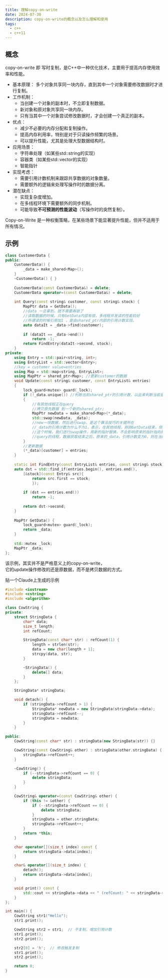 ```yaml
---
title: 理解copy-on-write
date: 2024-07-30
description: copy-on-write的概念以及怎么理解和使用
tags:
  - c++
  - c++11
---
```



## 概念
copy-on-write 即 写时复制，是C++中一种优化技术，主要用于提高内存使用效率和性能。
- 基本原理： 多个对象共享同一块内存，直到其中一个对象需要修改数据时才进行复制。
- 工作机制：
    - 当创建一个对象的副本时，不立即复制数据。
    - 新对象和原对象共享同一块内存。
    - 只有当其中一个对象尝试修改数据时，才会创建一个真正的副本。
- 优点：
    - 减少不必要的内存分配和复制操作。
    - 提高内存利用率，特别是对于只读操作频繁的场景。
    - 可以提升性能，尤其是处理大型数据结构时。
- 应用场景：
    - 字符串处理（如某些std::string的实现）
    - 容器类（如某些std::vector的实现）
    - 智能指针
- 实现考虑：
    - 需要引用计数机制来跟踪共享数据的对象数量。
    - 需要额外的逻辑来处理写操作时的数据分离。
- 潜在缺点：
    - 实现复杂度增加。
    - 在多线程环境下需要额外的同步机制。
    - 可能导致**不可预测的性能波动**（写操作时的突然复制）。

Copy-on-Write 是一种权衡策略，在某些场景下能显著提升性能，但并不适用于所有情况。


## 示例
```c++
class CustomerData { 
public: 
	CustomerData() { 
		_data = make_shared<Map>(); 
	} 
	~CustomerData() { } 
	
	CustomerData(const CustomerData&) = delete; 
	CustomerData operator=(const CustomerData&) = delete; 
	
	int Query(const string& customer, const string& stock) { 
		MapPtr data = GetData(); 
		//data 一旦拿到，就不需要再锁了 
		//读取数据的时候，只有GetData内部有锁，多线程并发读的性能较好 
		//所谓读的时候引用加1 ，是由shared_ptr内部的引用计数实现。 
		auto dataIt = _data->find(customer); 
	
		if (dataIt == _data->end()) 
			return -1; 
		return FindEntry(dataIt->second, stock); 
	} 
private: 
	using Entry = std::pair<string, int>; 
	using EntryList = std::vector<Entry>; 
	//key = customer value=entries 
	using Map = std::map<string, EntryList>; 
	using MapPtr = shared_ptr<Map>; //更新customer的数据 
	void Update(const string& customer, const EntryList& entries) 
	{ 
		lock_guard<mutex> guard(_lock); 
		if (!_data.unique()) //判断当前shared_ptr的引用计数，以此来判断当前是否有其他线程在读数据 
		{ 
			//有其他线程正在query 
			//拷贝原先数据 到一个新的shared_ptr; 
			MapPtr newData = make_shared<Map>(*_data); 
			std::swap(newData, _data); 
			//new一块数据，然后进行swap，是这个算法技巧的关键所在 
			//_data的引用计数为什么不为1，表示，在其他线程，刚刚GetData结束，但是Query的整个动作还在进行，也就是说，query的线程已经获取了存储数据的指针，但是还没有进行读取。 
			//这个时候，我们进行swap操作，用新的指针替换，不会影响原来的指针指向的内容，那么query的线程获取的数据为原先的_data，而这里swap后，用来更新数据的实际是newData 
			//query的线程，数据获取结束之后，原来的_data，引用计数变为0，则在当前线程自动释放。 
		} 
		//更新数据 
		(*_data)[customer] = entries; 
	} 
	
	static int FindEntry(const EntryList& entries, const string& stock) { 
	auto dst = std::find_if(entries.begin(), entries.end(), 
		[&stock](const Entry& src){ 
			return src.first == stock; 
			}); 
		
		if (dst == entries.end()) 
			return -1; 
			
		return dst->second; 
	} 
		
	MapPtr GetData() { 
		lock_guard<mutex> guard(_lock); 
		return _data; 
	} 
	
	std::mutex _lock; 
	MapPtr _data; 
};
```

该示例，其实并不是严格意义上的copy-on-write，  
它的update操作修改的还是原数据，而不是拷贝数据的方式。

贴一个Claude上生成的示例

```c++
#include <iostream>
#include <cstring>
#include <algorithm>

class CowString {
private:
    struct StringData {
        char* data;
        size_t length;
        int refCount;

        StringData(const char* str) : refCount(1) {
            length = strlen(str);
            data = new char[length + 1];
            strcpy(data, str);
        }

        ~StringData() {
            delete[] data;
        }
    };

    StringData* stringData;

    void detach() {
        if (stringData->refCount > 1) {
            StringData* newData = new StringData(stringData->data);
            stringData->refCount--;
            stringData = newData;
        }
    }

public:
    CowString(const char* str) : stringData(new StringData(str)) {}

    CowString(const CowString& other) : stringData(other.stringData) {
        stringData->refCount++;
    }

    ~CowString() {
        if (--stringData->refCount == 0) {
            delete stringData;
        }
    }

    CowString& operator=(const CowString& other) {
        if (this != &other) {
            if (--stringData->refCount == 0) {
                delete stringData;
            }
            stringData = other.stringData;
            stringData->refCount++;
        }
        return *this;
    }

    char operator[](size_t index) const {
        return stringData->data[index];
    }

    char& operator[](size_t index) {
        detach();
        return stringData->data[index];
    }

    void print() const {
        std::cout << stringData->data << " (refCount: " << stringData->refCount << ")" << std::endl;
    }
};

int main() {
    CowString str1("Hello");
    str1.print();

    CowString str2 = str1;  // 不复制，增加引用计数
    str1.print();
    str2.print();

    str2[0] = 'h';  // 修改触发复制
    str1.print();
    str2.print();

    return 0;
}
```